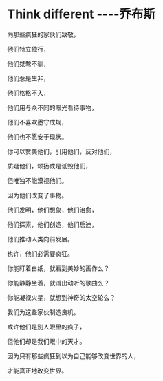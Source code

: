 # Think different   ----乔布斯

向那些疯狂的家伙们致敬，

他们特立独行，

他们桀骜不驯，

他们惹是生非，

他们格格不入，

他们用与众不同的眼光看待事物，

他们不喜欢墨守成规，

他们也不愿安于现状。

你可以赞美他们，引用他们，反对他们，

质疑他们，颂扬或是诋毁他们，

但唯独不能漠视他们。

因为他们改变了事物。

他们发明，他们想象，他们治愈，

他们探索，他们创造，他们启迪，

他们推动人类向前发展。

也许，他们必需要疯狂。

你能盯着白纸，就看到美妙的画作么？

你能静静坐着，就谱出动听的歌曲么？

你能凝视火星，就想到神奇的太空轮么？

我们为这些家伙制造良机。

或许他们是別人眼里的疯子，

但他们却是我们眼中的天才。

因为只有那些疯狂到以为自己能够改变世界的人，

才能真正地改变世界。
